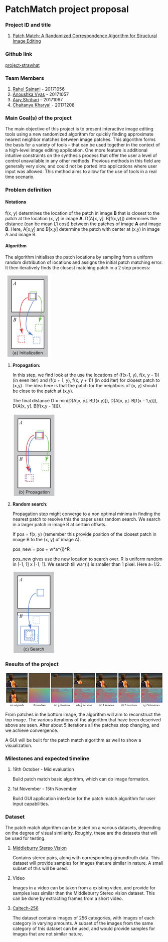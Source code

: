 # PatchMatch project proposal

### Project ID and title
1. [Patch Match: A Randomized Correspondence Algorithm for Structural Image Editing ](https://gfx.cs.princeton.edu/pubs/Barnes_2009_PAR/patchmatch.pdf)

### Github link
[project-strawhat](https://github.com/Digital-Image-Processing-IIITH/project-strawhat)

### Team Members
1. [Rahul Sajnani](https://github.com/RahulSajnani) - 20171056
2. [Anoushka Vyas](https://github.com/AnoushkaVyas) - 20171057
3. [Ajay Shrihari](https://github.com/AjayShrihari) - 20171097
4. [Chaitanya Kharyal](https://github.com/kharyal) - 20171208

### Main Goal(s) of the project
The main objective of this project is to present interactive image editing tools using a new randomized algorithm for quickly finding approximate nearest neighbor matches between image patches. This algorithm forms the basis for a variety of tools – that can be used together in the context of a high-level image editing application. One more feature is additional intuitive constraints on the synthesis process that offer the user a level of control unavailable in any other methods. Previous methods in this field are generally very slow, and could not be ported into applications where user input was allowed. This method aims to allow for the use of tools in a real time scenario.

### Problem definition

#### Notations

f(x, y) determines the location of the patch in image **B** that is closest to the patch at the location (x, y) in image **A**. D(A[x, y]. B[f(x,y)]) determines the distance (can be mean L1 cost)  between the patches of image **A** and image **B**. Here, A[x,y] and B[x,y] determine the patch with center at (x,y) in image A and image B.

#### Algorithm

The algorithm initialises the patch locations by sampling from a uniform random distribution of locations and assigns the initial patch matching error. It then iteratively finds the closest matching patch in a 2 step process:

<img align="center" src="./images/initialization.png">

1. **Propagation:**

   In this step, we find look at the use the locations of (f(x-1, y), f(x, y - 1)) (in even iter) and (f(x + 1, y), f(x, y + 1)) (in odd iter) for closest patch to (x,y). The idea here is that the patch for the neighbors of (x, y) should be close to the patch at (x,y). 

   The final distance D = min(D(A[x, y]. B[f(x,y)]), D(A[x, y]. B[f(x - 1,y)]), D(A[x, y]. B[f(x,y - 1)])).  

   <img align="center" src="./images/propagation.png">

2. **Random search:**

   Propagation step might converge to a non optimal minima in finding the nearest patch to resolve this the paper uses random search. We search in a larger patch in image B at certain offsets. 

   If pos = f(x, y) (remember this provide position of the closest patch in image B to the (x, y) of image A). 

    pos_new = pos + w*a^{i}*R

   pos_new gives use the new location to search over. R is uniform random in [-1, 1] x [-1, 1]. We search till wa^{i} is smaller than 1 pixel. Here a=1/2.

   <img align="center" src="./images/search.png">

   

### Results of the project

<img align="center" src="./images/result_paper.png">

From patches in the bottom image, the algorithm will aim to reconstruct the top image. The various iterations of the algorithm that have been descrived above are seen. After about 5 iterations all the patches stop changing, and we achieve convergence.

A GUI will be built for the patch match algorithm as well to show a visualization.





### Milestones and expected timeline

1. 19th October - Mid evaluation 

   Build patch match basic algorithm, which can do image formation.

2. 1st November - 15th November

   Build GUI application interface for the patch match algorithm for user input capabilities.  

### Dataset

   The patch match algorithm can be tested on a various datasets, depending on the degree of visual similarity. Roughly, these are the datasets that will be used for testing.

1. [Middleburry Stereo Vision](https://vision.middlebury.edu/stereo/data/scenes2006/)
   
   Contains stereo pairs, along with corresponding groundtruth data. This dataset will provide samples for images that are similar in nature. A small subset of this will be used.
   
2. Video 
   
   Images in a video can be taken from a existing video, and provide for samples less similar than the Middleburry Stereo vision dataset. This can be done by extracting frames from a short video. 

3. [Caltech-256](http://www.vision.caltech.edu/Image_Datasets/Caltech256/)

   The dataset contains images of 256 categories, with images of each category in varying amounts. A subset of the images from the same category of this dataset can be used, and would provide samples for images that are not similar nature. 
